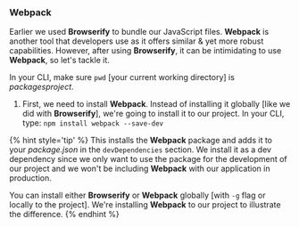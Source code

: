 ### Webpack

Earlier we used **Browserify** to bundle our JavaScript files. **Webpack** is another tool that developers use as it offers similar & yet more robust capabilities. However, after using **Browserify**, it can be intimidating to use **Webpack**, so let's tackle it.

In your CLI, make sure `pwd` [your current working directory] is _packagesproject_.

  1. First, we need to install **Webpack**. Instead of installing it globally [like we did with **Browserify**], we're going to install it to our project. In your CLI, type: `npm install webpack --save-dev`  

  {% hint style='tip' %}
  This installs the **Webpack** package and adds it to your _package.json_ in the `devDependencies` section. We install it as a dev dependency since we only want to use the package for the development of our project and we won't be including **Webpack** with our application in production.

   You can install either **Browserify** or **Webpack** globally [with `-g` flag or locally to the project]. We're installing **Webpack** to our project to illustrate the difference.
  {% endhint %}
